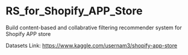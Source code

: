 # RS_for_Shopify_APP_Store
Build content-based and collabrative filtering recommender system for Shopify APP store

Datasets Link: https://www.kaggle.com/usernam3/shopify-app-store
